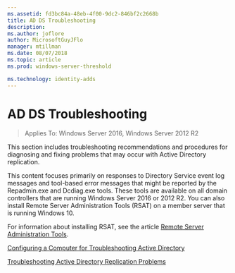 ```yaml
---
ms.assetid: fd3bc84a-48eb-4f00-9dc2-846bf2c2668b
title: AD DS Troubleshooting
description:
ms.author: joflore
author: MicrosoftGuyJFlo
manager: mtillman
ms.date: 08/07/2018
ms.topic: article
ms.prod: windows-server-threshold

ms.technology: identity-adds
---
```


# AD DS Troubleshooting

>Applies To: Windows Server 2016, Windows Server 2012 R2

This section includes troubleshooting recommendations and procedures for diagnosing and fixing problems that may occur with Active Directory replication.

This content focuses primarily on responses to Directory Service event log messages and tool-based error messages that might be reported by the Repadmin.exe and Dcdiag.exe tools. These tools are available on all domain controllers that are running Windows Server 2016 or 2012 R2. You can also install Remote Server Administration Tools (RSAT) on a member server that is running Windows 10.

For information about installing RSAT, see the article [Remote Server Administration Tools](https://docs.microsoft.com/windows-server/remote/remote-server-administration-tools).

[Configuring a Computer for Troubleshooting Active Directory](../manage/troubleshoot/Configuring-a-Computer-for-Troubleshooting.md)

[Troubleshooting Active Directory Replication Problems](../manage/troubleshoot/Troubleshooting-Active-Directory-Replication-Problems.md)
